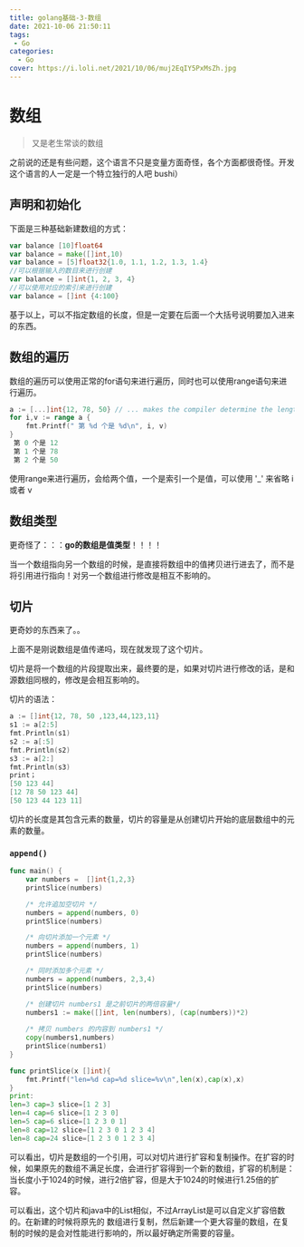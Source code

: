 ```yaml
---
title: golang基础-3-数组
date: 2021-10-06 21:50:11
tags: 
 - Go
categories: 
  - Go
cover: https://i.loli.net/2021/10/06/muj2EqIY5PxMsZh.jpg
---
```


# 数组

> 又是老生常谈的数组

之前说的还是有些问题，这个语言不只是变量方面奇怪，各个方面都很奇怪。开发这个语言的人一定是一个特立独行的人吧 bushi）

## 声明和初始化

下面是三种基础新建数组的方式：

```go
var balance [10]float64
var balance = make([]int,10)
var balance = [5]float32{1.0, 1.1, 1.2, 1.3, 1.4}
//可以根据输入的数目来进行创建
var balance = []int{1, 2, 3, 4}
//可以使用对应的索引来进行创建
var balance = []int {4:100}
```

基于以上，可以不指定数组的长度，但是一定要在后面一个大括号说明要加入进来的东西。

## 数组的遍历

数组的遍历可以使用正常的for语句来进行遍历，同时也可以使用range语句来进行遍历。

```go
a := [...]int{12, 78, 50} // ... makes the compiler determine the length
for i,v := range a {
    fmt.Printf(" 第 %d 个是 %d\n", i, v)
}
 第 0 个是 12
 第 1 个是 78
 第 2 个是 50
```

使用range来进行遍历，会给两个值，一个是索引一个是值，可以使用 '_' 来省略 i 或者 v 

## 数组类型

更奇怪了：：：**go的数组是值类型**！！！！

当一个数组指向另一个数组的时候，是直接将数组中的值拷贝进行进去了，而不是将引用进行指向！对另一个数组进行修改是相互不影响的。

## 切片

更奇妙的东西来了。。

上面不是刚说数组是值传递吗，现在就发现了这个切片。

切片是将一个数组的片段提取出来，最终要的是，如果对切片进行修改的话，是和源数组同根的，修改是会相互影响的。

切片的语法：

```go
a := []int{12, 78, 50 ,123,44,123,11}
s1 := a[2:5]
fmt.Println(s1)
s2 := a[:5]
fmt.Println(s2)
s3 := a[2:]
fmt.Println(s3)
print；
[50 123 44]
[12 78 50 123 44]
[50 123 44 123 11]
```

切片的长度是其包含元素的数量，切片的容量是从创建切片开始的底层数组中的元素的数量。

### `append()`

```go
func main() {
    var numbers =  []int{1,2,3}
    printSlice(numbers)

    /* 允许追加空切片 */
    numbers = append(numbers, 0)
    printSlice(numbers)

    /* 向切片添加一个元素 */
    numbers = append(numbers, 1)
    printSlice(numbers)

    /* 同时添加多个元素 */
    numbers = append(numbers, 2,3,4)
    printSlice(numbers)

    /* 创建切片 numbers1 是之前切片的两倍容量*/
    numbers1 := make([]int, len(numbers), (cap(numbers))*2)
    
    /* 拷贝 numbers 的内容到 numbers1 */
    copy(numbers1,numbers)
    printSlice(numbers1)
}

func printSlice(x []int){
    fmt.Printf("len=%d cap=%d slice=%v\n",len(x),cap(x),x)
}
print:
len=3 cap=3 slice=[1 2 3]
len=4 cap=6 slice=[1 2 3 0]
len=5 cap=6 slice=[1 2 3 0 1]
len=8 cap=12 slice=[1 2 3 0 1 2 3 4]
len=8 cap=24 slice=[1 2 3 0 1 2 3 4]


```

可以看出，切片是数组的一个引用，可以对切片进行扩容和复制操作。在扩容的时候，如果原先的数组不满足长度，会进行扩容得到一个新的数组，扩容的机制是：当长度小于1024的时候，进行2倍扩容，但是大于1024的时候进行1.25倍的扩容。

可以看出，这个切片和java中的List相似，不过ArrayList是可以自定义扩容倍数的。在新建的时候将原先的 数组进行复制，然后新建一个更大容量的数组，在复制的时候的是会对性能进行影响的，所以最好确定所需要的容量。

